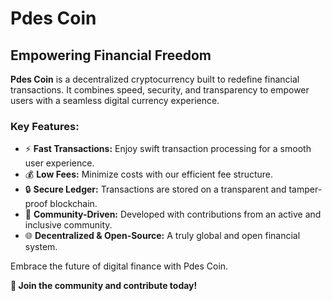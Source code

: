 
# Pdes Coin

## Empowering Financial Freedom  

**Pdes Coin** is a decentralized cryptocurrency built to redefine financial transactions. It combines speed, security, and transparency to empower users with a seamless digital currency experience.  

### **Key Features:**

- ⚡ **Fast Transactions:** Enjoy swift transaction processing for a smooth user experience.  
- 💰 **Low Fees:** Minimize costs with our efficient fee structure.  
- 🔒 **Secure Ledger:** Transactions are stored on a transparent and tamper-proof blockchain.  
- 🌟 **Community-Driven:** Developed with contributions from an active and inclusive community.  
- 🌐 **Decentralized & Open-Source:** A truly global and open financial system.  

Embrace the future of digital finance with Pdes Coin.  

**📢 Join the community and contribute today!**  
